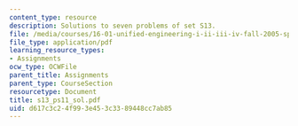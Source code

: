 ```yaml
---
content_type: resource
description: Solutions to seven problems of set S13.
file: /media/courses/16-01-unified-engineering-i-ii-iii-iv-fall-2005-spring-2006/d617c3c24f993e453c3389448cc7ab85_s13_ps11_sol.pdf
file_type: application/pdf
learning_resource_types:
- Assignments
ocw_type: OCWFile
parent_title: Assignments
parent_type: CourseSection
resourcetype: Document
title: s13_ps11_sol.pdf
uid: d617c3c2-4f99-3e45-3c33-89448cc7ab85
---
```

